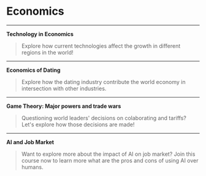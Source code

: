 # Economics

---
**Technology in Economics**
>Explore how current technologies affect the growth in different regions in the world!
---
**Economics of Dating**
>Explore how the dating industry contribute the world economy in intersection with other industries.
---
**Game Theory: Major powers and trade wars**
>Questioning world leaders' decisions on colaborating and tariffs? Let's explore how those decisions are made!
---
**AI and Job Market**

>Want to explore more about the impact of AI on job market? Join this course now to learn more what are the pros and cons of using AI over humans. 